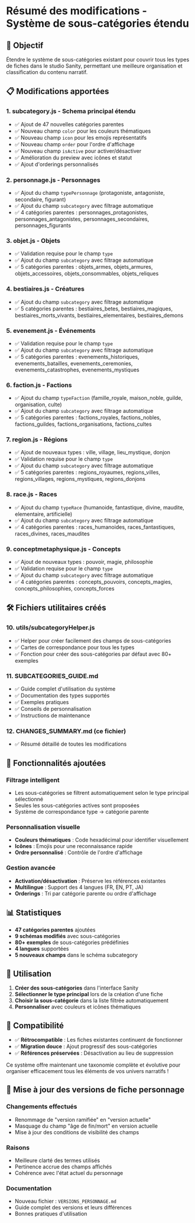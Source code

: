 # Résumé des modifications - Système de sous-catégories étendu

## 🎯 Objectif
Étendre le système de sous-catégories existant pour couvrir tous les types de fiches dans le studio Sanity, permettant une meilleure organisation et classification du contenu narratif.

## 📋 Modifications apportées

### 1. **subcategory.js** - Schema principal étendu
- ✅ Ajout de 47 nouvelles catégories parentes
- ✅ Nouveau champ `color` pour les couleurs thématiques
- ✅ Nouveau champ `icon` pour les emojis représentatifs  
- ✅ Nouveau champ `order` pour l'ordre d'affichage
- ✅ Nouveau champ `isActive` pour activer/désactiver
- ✅ Amélioration du preview avec icônes et statut
- ✅ Ajout d'orderings personnalisés

### 2. **personnage.js** - Personnages
- ✅ Ajout du champ `typePersonnage` (protagoniste, antagoniste, secondaire, figurant)
- ✅ Ajout du champ `subcategory` avec filtrage automatique
- ✅ 4 catégories parentes : personnages_protagonistes, personnages_antagonistes, personnages_secondaires, personnages_figurants

### 3. **objet.js** - Objets
- ✅ Validation requise pour le champ `type`
- ✅ Ajout du champ `subcategory` avec filtrage automatique
- ✅ 5 catégories parentes : objets_armes, objets_armures, objets_accessoires, objets_consommables, objets_reliques

### 4. **bestiaires.js** - Créatures
- ✅ Ajout du champ `subcategory` avec filtrage automatique
- ✅ 5 catégories parentes : bestiaires_betes, bestiaires_magiques, bestiaires_morts_vivants, bestiaires_elementaires, bestiaires_demons

### 5. **evenement.js** - Événements
- ✅ Validation requise pour le champ `type`
- ✅ Ajout du champ `subcategory` avec filtrage automatique
- ✅ 5 catégories parentes : evenements_historiques, evenements_batailles, evenements_ceremonies, evenements_catastrophes, evenements_mystiques

### 6. **faction.js** - Factions
- ✅ Ajout du champ `typeFaction` (famille_royale, maison_noble, guilde, organisation, culte)
- ✅ Ajout du champ `subcategory` avec filtrage automatique
- ✅ 5 catégories parentes : factions_royales, factions_nobles, factions_guildes, factions_organisations, factions_cultes

### 7. **region.js** - Régions
- ✅ Ajout de nouveaux types : ville, village, lieu_mystique, donjon
- ✅ Validation requise pour le champ `type`
- ✅ Ajout du champ `subcategory` avec filtrage automatique
- ✅ 5 catégories parentes : regions_royaumes, regions_villes, regions_villages, regions_mystiques, regions_donjons

### 8. **race.js** - Races
- ✅ Ajout du champ `typeRace` (humanoide, fantastique, divine, maudite, elementaire, artificielle)
- ✅ Ajout du champ `subcategory` avec filtrage automatique
- ✅ 4 catégories parentes : races_humanoides, races_fantastiques, races_divines, races_maudites

### 9. **conceptmetaphysique.js** - Concepts
- ✅ Ajout de nouveaux types : pouvoir, magie, philosophie
- ✅ Validation requise pour le champ `type`
- ✅ Ajout du champ `subcategory` avec filtrage automatique
- ✅ 4 catégories parentes : concepts_pouvoirs, concepts_magies, concepts_philosophies, concepts_forces

## 🛠️ Fichiers utilitaires créés

### 10. **utils/subcategoryHelper.js**
- ✅ Helper pour créer facilement des champs de sous-catégories
- ✅ Cartes de correspondance pour tous les types
- ✅ Fonction pour créer des sous-catégories par défaut avec 80+ exemples

### 11. **SUBCATEGORIES_GUIDE.md**
- ✅ Guide complet d'utilisation du système
- ✅ Documentation des types supportés
- ✅ Exemples pratiques
- ✅ Conseils de personnalisation
- ✅ Instructions de maintenance

### 12. **CHANGES_SUMMARY.md** (ce fichier)
- ✅ Résumé détaillé de toutes les modifications

## 🎨 Fonctionnalités ajoutées

### Filtrage intelligent
- Les sous-catégories se filtrent automatiquement selon le type principal sélectionné
- Seules les sous-catégories actives sont proposées
- Système de correspondance type → catégorie parente

### Personnalisation visuelle
- **Couleurs thématiques** : Code hexadécimal pour identifier visuellement
- **Icônes** : Emojis pour une reconnaissance rapide
- **Ordre personnalisé** : Contrôle de l'ordre d'affichage

### Gestion avancée
- **Activation/désactivation** : Préserve les références existantes
- **Multilingue** : Support des 4 langues (FR, EN, PT, JA)
- **Orderings** : Tri par catégorie parente ou ordre d'affichage

## 📊 Statistiques

- **47 catégories parentes** ajoutées
- **9 schémas modifiés** avec sous-catégories
- **80+ exemples** de sous-catégories prédéfinies
- **4 langues** supportées
- **5 nouveaux champs** dans le schéma subcategory

## 🚀 Utilisation

1. **Créer des sous-catégories** dans l'interface Sanity
2. **Sélectionner le type principal** lors de la création d'une fiche
3. **Choisir la sous-catégorie** dans la liste filtrée automatiquement
4. **Personnaliser** avec couleurs et icônes thématiques

## 🔄 Compatibilité

- ✅ **Rétrocompatible** : Les fiches existantes continuent de fonctionner
- ✅ **Migration douce** : Ajout progressif des sous-catégories
- ✅ **Références préservées** : Désactivation au lieu de suppression

Ce système offre maintenant une taxonomie complète et évolutive pour organiser efficacement tous les éléments de vos univers narratifs ! 

## 🔄 Mise à jour des versions de fiche personnage

### Changements effectués
- Renommage de "version ramifiée" en "version actuelle"
- Masquage du champ "âge de fin/mort" en version actuelle
- Mise à jour des conditions de visibilité des champs

### Raisons
- Meilleure clarté des termes utilisés
- Pertinence accrue des champs affichés
- Cohérence avec l'état actuel du personnage

### Documentation
- Nouveau fichier : `VERSIONS_PERSONNAGE.md`
- Guide complet des versions et leurs différences
- Bonnes pratiques d'utilisation 